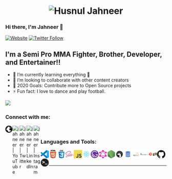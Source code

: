 <h1 align="center">
  <img src="https://i.imgur.com/SgMX5Vt.gif" alt="Husnul Jahneer" />
</h1>


### Hi there, I'm Jahneer 👋 

[![Website](https://img.shields.io/website?label=jahneer.ninja&style=for-the-badge&url=https%3A%2F%2Fjahneer.ninja)](https://jahneer.ninja)
[![Twitter Follow](https://img.shields.io/twitter/follow/hjahneer?color=1DA1F2&logo=twitter&style=for-the-badge)](https://twitter.com/hjahneer)


## I'm a Semi Pro MMA Fighter, Brother, Developer, and Entertainer!!

- 🌱 I’m currently learning everything 🤣
- 👯 I’m looking to collaborate with other content creators
- 🥅 2020 Goals: Contribute more to Open Source projects
- ⚡ Fun fact: I love to dance and play football.

![](https://visitor-badge.glitch.me/badge?page_id=husnuljahneer.visitor-badge)

### Connect with me:

[<img align="left" alt="jahneer.ninja" width="22px" src="https://raw.githubusercontent.com/iconic/open-iconic/master/svg/globe.svg" />][website]
[<img align="left" alt="jahneer | YouTube" width="22px" src="https://cdn.jsdelivr.net/npm/simple-icons@v3/icons/youtube.svg" />][youtube]
[<img align="left" alt="jahneer | Twitter" width="22px" src="https://cdn.jsdelivr.net/npm/simple-icons@v3/icons/twitter.svg" />][twitter]
[<img align="left" alt="jahneer | LinkedIn" width="22px" src="https://cdn.jsdelivr.net/npm/simple-icons@v3/icons/linkedin.svg" />][linkedin]
[<img align="left" alt="jahneer | Instagram" width="22px" src="https://cdn.jsdelivr.net/npm/simple-icons@v3/icons/instagram.svg" />][instagram]

<br />

### Languages and Tools:

<img align="left" alt="Visual Studio Code" width="26px" src="https://raw.githubusercontent.com/github/explore/80688e429a7d4ef2fca1e82350fe8e3517d3494d/topics/visual-studio-code/visual-studio-code.png" />
<img align="left" alt="HTML5" width="26px" src="https://raw.githubusercontent.com/github/explore/80688e429a7d4ef2fca1e82350fe8e3517d3494d/topics/html/html.png" />
<img align="left" alt="CSS3" width="26px" src="https://raw.githubusercontent.com/github/explore/80688e429a7d4ef2fca1e82350fe8e3517d3494d/topics/css/css.png" />
<img align="left" alt="Sass" width="26px" src="https://raw.githubusercontent.com/github/explore/80688e429a7d4ef2fca1e82350fe8e3517d3494d/topics/sass/sass.png" />
<img align="left" alt="JavaScript" width="26px" src="https://raw.githubusercontent.com/github/explore/80688e429a7d4ef2fca1e82350fe8e3517d3494d/topics/javascript/javascript.png" />
<img align="left" alt="React" width="26px" src="https://raw.githubusercontent.com/github/explore/80688e429a7d4ef2fca1e82350fe8e3517d3494d/topics/react/react.png" /><img align="left" alt="Gatsby" width="26px" src="https://raw.githubusercontent.com/github/explore/e94815998e4e0713912fed477a1f346ec04c3da2/topics/gatsby/gatsby.png" />
<img align="left" alt="GraphQL" width="26px" src="https://raw.githubusercontent.com/github/explore/80688e429a7d4ef2fca1e82350fe8e3517d3494d/topics/graphql/graphql.png" />
<img align="left" alt="Node.js" width="26px" src="https://raw.githubusercontent.com/github/explore/80688e429a7d4ef2fca1e82350fe8e3517d3494d/topics/nodejs/nodejs.png" />
<img align="left" alt="Deno" width="26px" src="https://raw.githubusercontent.com/github/explore/361e2821e2dea67711cde99c9c40ed357061cf27/topics/deno/deno.png" />
<img align="left" alt="SQL" width="26px" src="https://raw.githubusercontent.com/github/explore/80688e429a7d4ef2fca1e82350fe8e3517d3494d/topics/sql/sql.png" />
<img align="left" alt="MySQL" width="26px" src="https://raw.githubusercontent.com/github/explore/80688e429a7d4ef2fca1e82350fe8e3517d3494d/topics/mysql/mysql.png" />
<img align="left" alt="MongoDB" width="26px" src="https://raw.githubusercontent.com/github/explore/80688e429a7d4ef2fca1e82350fe8e3517d3494d/topics/mongodb/mongodb.png" />
<img align="left" alt="Git" width="26px" src="https://raw.githubusercontent.com/github/explore/80688e429a7d4ef2fca1e82350fe8e3517d3494d/topics/git/git.png" />
<img align="left" alt="GitHub" width="26px" src="https://raw.githubusercontent.com/github/explore/78df643247d429f6cc873026c0622819ad797942/topics/github/github.png" />
<img align="left" alt="Terminal" width="26px" src="https://raw.githubusercontent.com/github/explore/80688e429a7d4ef2fca1e82350fe8e3517d3494d/topics/terminal/terminal.png" />

<br />
<br />

---

[website]: https://jahneer.ninja
[twitter]: https://twitter.com/hjahneer
[youtube]: https://youtube.com/husnuljahneer
[instagram]: https://instagram.com/im_jahneer
[linkedin]: https://linkedin.com/in/husnuljahneer
